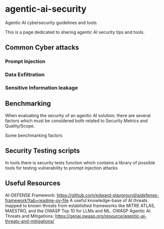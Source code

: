 # agentic-ai-security
Agentic AI cybersecurity guidelines and tools

This is a page dedicated to sharing agentic AI security tips and tools.

## Common Cyber attacks

### Prompt Injection

### Data Exfiltration 

### Sensitive Information leakage

## Benchmarking

When evaluating the security of an agentic AI solution; there are several factors which must be considered both related to Security Metrics and Quality/Scope.

Some benchmarking factors

## Security Testing scripts
In tools there is security tests function which contains a library of possible tools for testing vulnerability to prompt injection attacks


## Useful Resources
AI-DEFENSE Framework: https://github.com/edward-playground/aidefense-framework?tab=readme-ov-file A useful knowledge-base of AI threats mapped to known threats from established frameworks like MITRE ATLAS, MAESTRO, and the OWASP Top 10 for LLMs and ML.
OWASP Agentic AI Threats and Mitigations: https://genai.owasp.org/resource/agentic-ai-threats-and-mitigations/ 
